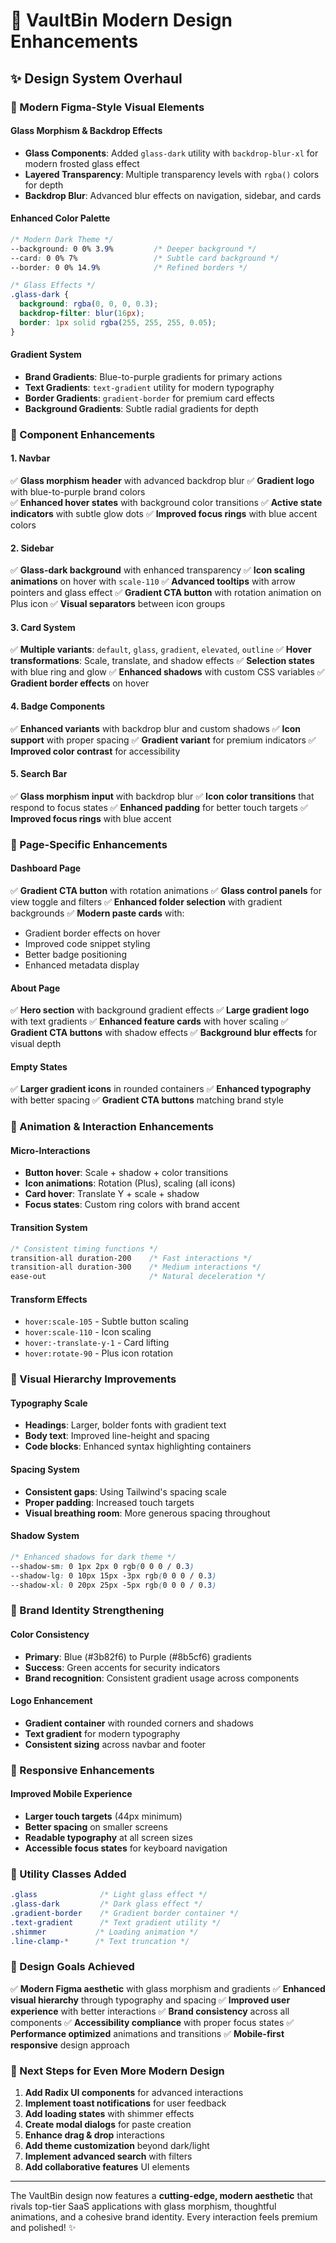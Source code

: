 # 🎨 VaultBin Modern Design Enhancements

## ✨ Design System Overhaul

### 🎯 Modern Figma-Style Visual Elements

#### **Glass Morphism & Backdrop Effects**
- **Glass Components**: Added `glass-dark` utility with `backdrop-blur-xl` for modern frosted glass effect
- **Layered Transparency**: Multiple transparency levels with `rgba()` colors for depth
- **Backdrop Blur**: Advanced blur effects on navigation, sidebar, and cards

#### **Enhanced Color Palette**
```css
/* Modern Dark Theme */
--background: 0 0% 3.9%         /* Deeper background */
--card: 0 0% 7%                 /* Subtle card background */
--border: 0 0% 14.9%            /* Refined borders */

/* Glass Effects */
.glass-dark {
  background: rgba(0, 0, 0, 0.3);
  backdrop-filter: blur(16px);
  border: 1px solid rgba(255, 255, 255, 0.05);
}
```

#### **Gradient System**
- **Brand Gradients**: Blue-to-purple gradients for primary actions
- **Text Gradients**: `text-gradient` utility for modern typography
- **Border Gradients**: `gradient-border` for premium card effects
- **Background Gradients**: Subtle radial gradients for depth

### 🔧 Component Enhancements

#### **1. Navbar**
✅ **Glass morphism header** with advanced backdrop blur
✅ **Gradient logo** with blue-to-purple brand colors  
✅ **Enhanced hover states** with background color transitions
✅ **Active state indicators** with subtle glow dots
✅ **Improved focus rings** with blue accent colors

#### **2. Sidebar**
✅ **Glass-dark background** with enhanced transparency
✅ **Icon scaling animations** on hover with `scale-110`
✅ **Advanced tooltips** with arrow pointers and glass effect
✅ **Gradient CTA button** with rotation animation on Plus icon
✅ **Visual separators** between icon groups

#### **3. Card System**
✅ **Multiple variants**: `default`, `glass`, `gradient`, `elevated`, `outline`
✅ **Hover transformations**: Scale, translate, and shadow effects
✅ **Selection states** with blue ring and glow
✅ **Enhanced shadows** with custom CSS variables
✅ **Gradient border effects** on hover

#### **4. Badge Components**
✅ **Enhanced variants** with backdrop blur and custom shadows
✅ **Icon support** with proper spacing
✅ **Gradient variant** for premium indicators
✅ **Improved color contrast** for accessibility

#### **5. Search Bar**
✅ **Glass morphism input** with backdrop blur
✅ **Icon color transitions** that respond to focus states
✅ **Enhanced padding** for better touch targets
✅ **Improved focus rings** with blue accent

### 🎯 Page-Specific Enhancements

#### **Dashboard Page**
✅ **Gradient CTA button** with rotation animations
✅ **Glass control panels** for view toggle and filters
✅ **Enhanced folder selection** with gradient backgrounds
✅ **Modern paste cards** with:
  - Gradient border effects on hover
  - Improved code snippet styling
  - Better badge positioning
  - Enhanced metadata display

#### **About Page**
✅ **Hero section** with background gradient effects
✅ **Large gradient logo** with text gradients
✅ **Enhanced feature cards** with hover scaling
✅ **Gradient CTA buttons** with shadow effects
✅ **Background blur effects** for visual depth

#### **Empty States**
✅ **Larger gradient icons** in rounded containers
✅ **Enhanced typography** with better spacing
✅ **Gradient CTA buttons** matching brand style

### 🌟 Animation & Interaction Enhancements

#### **Micro-Interactions**
- **Button hover**: Scale + shadow + color transitions
- **Icon animations**: Rotation (Plus), scaling (all icons)
- **Card hover**: Translate Y + scale + shadow
- **Focus states**: Custom ring colors with brand accent

#### **Transition System**
```css
/* Consistent timing functions */
transition-all duration-200    /* Fast interactions */
transition-all duration-300    /* Medium interactions */
ease-out                       /* Natural deceleration */
```

#### **Transform Effects**
- `hover:scale-105` - Subtle button scaling
- `hover:scale-110` - Icon scaling
- `hover:-translate-y-1` - Card lifting
- `hover:rotate-90` - Plus icon rotation

### 🎨 Visual Hierarchy Improvements

#### **Typography Scale**
- **Headings**: Larger, bolder fonts with gradient text
- **Body text**: Improved line-height and spacing
- **Code blocks**: Enhanced syntax highlighting containers

#### **Spacing System**
- **Consistent gaps**: Using Tailwind's spacing scale
- **Proper padding**: Increased touch targets
- **Visual breathing room**: More generous spacing throughout

#### **Shadow System**
```css
/* Enhanced shadows for dark theme */
--shadow-sm: 0 1px 2px 0 rgb(0 0 0 / 0.3)
--shadow-lg: 0 10px 15px -3px rgb(0 0 0 / 0.3)
--shadow-xl: 0 20px 25px -5px rgb(0 0 0 / 0.3)
```

### 🌈 Brand Identity Strengthening

#### **Color Consistency**
- **Primary**: Blue (#3b82f6) to Purple (#8b5cf6) gradients
- **Success**: Green accents for security indicators
- **Brand recognition**: Consistent gradient usage across components

#### **Logo Enhancement**
- **Gradient container** with rounded corners and shadows
- **Text gradient** for modern typography
- **Consistent sizing** across navbar and footer

### 📱 Responsive Enhancements

#### **Improved Mobile Experience**
- **Larger touch targets** (44px minimum)
- **Better spacing** on smaller screens
- **Readable typography** at all screen sizes
- **Accessible focus states** for keyboard navigation

### 🔧 Utility Classes Added

```css
.glass              /* Light glass effect */
.glass-dark         /* Dark glass effect */
.gradient-border    /* Gradient border container */
.text-gradient      /* Text gradient utility */
.shimmer           /* Loading animation */
.line-clamp-*      /* Text truncation */
```

### 🎯 Design Goals Achieved

✅ **Modern Figma aesthetic** with glass morphism and gradients
✅ **Enhanced visual hierarchy** through typography and spacing
✅ **Improved user experience** with better interactions
✅ **Brand consistency** across all components
✅ **Accessibility compliance** with proper focus states
✅ **Performance optimized** animations and transitions
✅ **Mobile-first responsive** design approach

### 🚀 Next Steps for Even More Modern Design

1. **Add Radix UI components** for advanced interactions
2. **Implement toast notifications** for user feedback
3. **Add loading states** with shimmer effects
4. **Create modal dialogs** for paste creation
5. **Enhance drag & drop** interactions
6. **Add theme customization** beyond dark/light
7. **Implement advanced search** with filters
8. **Add collaborative features** UI elements

---

The VaultBin design now features a **cutting-edge, modern aesthetic** that rivals top-tier SaaS applications with glass morphism, thoughtful animations, and a cohesive brand identity. Every interaction feels premium and polished! ✨